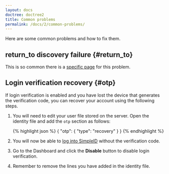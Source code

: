 ```yaml
---
layout: docs
doctree: doctree2
title: Common problems
permalink: /docs/2/common-problems/
---
```


Here are some common problems and how to fix them.

## return_to discovery failure    {#return_to}

This is so common there is a [specific page](/docs/1/return_to) for this problem.

## Login verification recovery   {#otp}

If login verification is enabled and you have lost the device that generates the verification code, you can recover your account using the following steps.

1. You will need to edit your user file stored on the server.  Open the identity file and add the `otp` section as follows:

    {% highlight json %}
{
    "otp": {
        "type": "recovery"
    }
}
    {% endhighlight %}

2. You will now be able to [log into SimpleID](/docs/2/login) without the verification code.

3. Go to the Dashboard and click the **Disable** button to disable login verification.

4. Remember to remove the lines you have added in the identity file.
